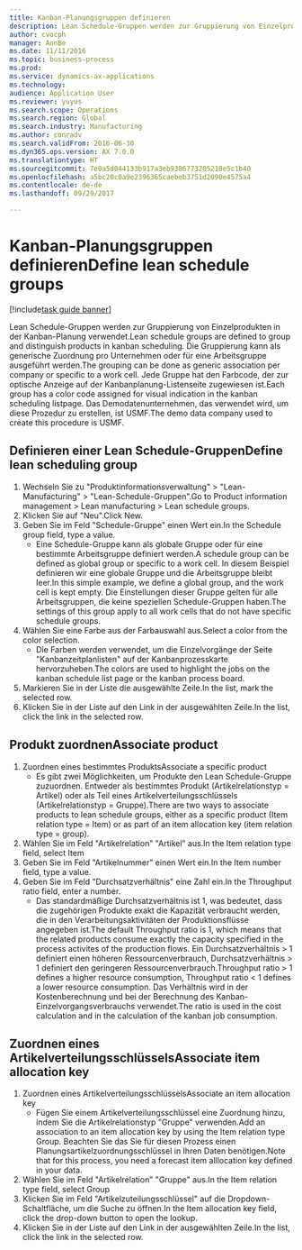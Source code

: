 ```yaml
--- 
title: Kanban-Planungsgruppen definieren
description: Lean Schedule-Gruppen werden zur Gruppierung von Einzelprodukten in der Kanban-Planung verwendet.
author: cvocph
manager: AnnBe
ms.date: 11/11/2016
ms.topic: business-process
ms.prod: 
ms.service: dynamics-ax-applications
ms.technology: 
audience: Application User
ms.reviewer: yuyus
ms.search.scope: Operations
ms.search.region: Global
ms.search.industry: Manufacturing
ms.author: conradv
ms.search.validFrom: 2016-06-30
ms.dyn365.ops.version: AX 7.0.0
ms.translationtype: HT
ms.sourcegitcommit: 7e0a5d044133b917a3eb9386773205218e5c1b40
ms.openlocfilehash: a5bc20c0a9e2396365caebeb3751d2090e4575a4
ms.contentlocale: de-de
ms.lasthandoff: 09/29/2017

---
```

# <a name="define-lean-schedule-groups"></a><span data-ttu-id="e7b4c-103">Kanban-Planungsgruppen definieren</span><span class="sxs-lookup"><span data-stu-id="e7b4c-103">Define lean schedule groups</span></span>

[!include[task guide banner](../../includes/task-guide-banner.md)]

<span data-ttu-id="e7b4c-104">Lean Schedule-Gruppen werden zur Gruppierung von Einzelprodukten in der Kanban-Planung verwendet.</span><span class="sxs-lookup"><span data-stu-id="e7b4c-104">Lean schedule groups are defined to group and distinguish products in kanban scheduling.</span></span> <span data-ttu-id="e7b4c-105">Die Gruppierung kann als generische Zuordnung pro Unternehmen oder für eine Arbeitsgruppe ausgeführt werden.</span><span class="sxs-lookup"><span data-stu-id="e7b4c-105">The grouping can be done as generic association per company or specific to a work cell.</span></span> <span data-ttu-id="e7b4c-106">Jede Gruppe hat den Farbcode, der zur optische Anzeige auf der Kanbanplanung-Listenseite zugewiesen ist.</span><span class="sxs-lookup"><span data-stu-id="e7b4c-106">Each group has a color code assigned for visual indication in the kanban scheduling listpage.</span></span> <span data-ttu-id="e7b4c-107">Das Demodatenunternehmen, das verwendet wird, um diese Prozedur zu erstellen, ist USMF.</span><span class="sxs-lookup"><span data-stu-id="e7b4c-107">The demo data company used to create this procedure is USMF.</span></span>


## <a name="define-lean-scheduling-group"></a><span data-ttu-id="e7b4c-108">Definieren einer Lean Schedule-Gruppen</span><span class="sxs-lookup"><span data-stu-id="e7b4c-108">Define lean scheduling group</span></span>
1. <span data-ttu-id="e7b4c-109">Wechseln Sie zu "Produktinformationsverwaltung" > "Lean-Manufacturing" > "Lean-Schedule-Gruppen".</span><span class="sxs-lookup"><span data-stu-id="e7b4c-109">Go to Product information management > Lean manufacturing > Lean schedule groups.</span></span>
2. <span data-ttu-id="e7b4c-110">Klicken Sie auf "Neu".</span><span class="sxs-lookup"><span data-stu-id="e7b4c-110">Click New.</span></span>
3. <span data-ttu-id="e7b4c-111">Geben Sie im Feld "Schedule-Gruppe" einen Wert ein.</span><span class="sxs-lookup"><span data-stu-id="e7b4c-111">In the Schedule group field, type a value.</span></span>
    * <span data-ttu-id="e7b4c-112">Eine Schedule-Gruppe kann als globale Gruppe oder für eine bestimmte Arbeitsgruppe definiert werden.</span><span class="sxs-lookup"><span data-stu-id="e7b4c-112">A schedule group can be defined as global group or specific to a work cell.</span></span> <span data-ttu-id="e7b4c-113">In diesem Beispiel definieren wir eine globale Gruppe und die Arbeitsgruppe bleibt leer.</span><span class="sxs-lookup"><span data-stu-id="e7b4c-113">In this simple example, we define a global group, and the work cell is kept empty.</span></span> <span data-ttu-id="e7b4c-114">Die Einstellungen dieser Gruppe gelten für alle Arbeitsgruppen, die keine speziellen Schedule-Gruppen haben.</span><span class="sxs-lookup"><span data-stu-id="e7b4c-114">The settings of this group apply to all work cells that do not have specific schedule groups.</span></span>  
4. <span data-ttu-id="e7b4c-115">Wählen Sie eine Farbe aus der Farbauswahl aus.</span><span class="sxs-lookup"><span data-stu-id="e7b4c-115">Select a color from the color selection.</span></span>
    * <span data-ttu-id="e7b4c-116">Die Farben werden verwendet, um die Einzelvorgänge der Seite "Kanbanzeitplanlisten" auf der Kanbanprozesskarte hervorzuheben.</span><span class="sxs-lookup"><span data-stu-id="e7b4c-116">The colors are used to highlight the jobs on the kanban schedule list page or the kanban process board.</span></span>  
5. <span data-ttu-id="e7b4c-117">Markieren Sie in der Liste die ausgewählte Zeile.</span><span class="sxs-lookup"><span data-stu-id="e7b4c-117">In the list, mark the selected row.</span></span>
6. <span data-ttu-id="e7b4c-118">Klicken Sie in der Liste auf den Link in der ausgewählten Zeile.</span><span class="sxs-lookup"><span data-stu-id="e7b4c-118">In the list, click the link in the selected row.</span></span>

## <a name="associate-product"></a><span data-ttu-id="e7b4c-119">Produkt zuordnen</span><span class="sxs-lookup"><span data-stu-id="e7b4c-119">Associate product</span></span>
1. <span data-ttu-id="e7b4c-120">Zuordnen eines bestimmtes Produkts</span><span class="sxs-lookup"><span data-stu-id="e7b4c-120">Associate a specific product</span></span>
    * <span data-ttu-id="e7b4c-121">Es gibt zwei Möglichkeiten, um Produkte den Lean Schedule-Gruppe zuzuordnen. Entweder als bestimmtes Produkt (Artikelrelationstyp = Artikel) oder als Teil eines Artikelverteilungsschlüssels (Artikelrelationstyp = Gruppe).</span><span class="sxs-lookup"><span data-stu-id="e7b4c-121">There are two ways to associate products to lean schedule groups, either as a specific product (Item relation type = Item) or as part of an item allocation key (item relation type = group).</span></span>    
2. <span data-ttu-id="e7b4c-122">Wählen Sie im Feld "Artikelrelation" "Artikel" aus.</span><span class="sxs-lookup"><span data-stu-id="e7b4c-122">In the Item relation type field, select Item</span></span>
3. <span data-ttu-id="e7b4c-123">Geben Sie im Feld "Artikelnummer" einen Wert ein.</span><span class="sxs-lookup"><span data-stu-id="e7b4c-123">In the Item number field, type a value.</span></span>
4. <span data-ttu-id="e7b4c-124">Geben Sie im Feld "Durchsatzverhältnis" eine Zahl ein.</span><span class="sxs-lookup"><span data-stu-id="e7b4c-124">In the Throughput ratio field, enter a number.</span></span>
    * <span data-ttu-id="e7b4c-125">Das standardmäßige Durchsatzverhältnis ist 1, was bedeutet, dass die zugehörigen Produkte exakt die Kapazität verbraucht werden, die in den Verarbeitungsaktivitäten der Produktionsflüsse angegeben ist.</span><span class="sxs-lookup"><span data-stu-id="e7b4c-125">The default Throughput ratio is 1, which means that the related products consume exactly the capacity specified in the process activites of the production flows.</span></span> <span data-ttu-id="e7b4c-126">Ein Durchsatzverhältnis > 1 definiert einen höheren Ressourcenverbrauch, Durchsatzverhältnis > 1 definiert den geringeren Ressourcenverbrauch.</span><span class="sxs-lookup"><span data-stu-id="e7b4c-126">Throughput ratio > 1 defines a higher resource consumption, Throughput ratio < 1 defines a lower resource consumption.</span></span> <span data-ttu-id="e7b4c-127">Das Verhältnis wird in der Kostenberechnung und bei der Berechnung des Kanban-Einzelvorgangsverbrauchs verwendet.</span><span class="sxs-lookup"><span data-stu-id="e7b4c-127">The ratio is used in the cost calculation and in the calculation of the kanban job consumption.</span></span>  

## <a name="associate-item-allocation-key"></a><span data-ttu-id="e7b4c-128">Zuordnen eines Artikelverteilungsschlüssels</span><span class="sxs-lookup"><span data-stu-id="e7b4c-128">Associate item allocation key</span></span>
1. <span data-ttu-id="e7b4c-129">Zuordnen eines Artikelverteilungsschlüssels</span><span class="sxs-lookup"><span data-stu-id="e7b4c-129">Associate an item allocation key</span></span>
    * <span data-ttu-id="e7b4c-130">Fügen Sie einem Artikelverteilungsschlüssel eine Zuordnung hinzu, indem Sie die Artikelrelationstyp "Gruppe" verwenden.</span><span class="sxs-lookup"><span data-stu-id="e7b4c-130">Add an association to an item allocation key by using the Item relation type Group.</span></span>   <span data-ttu-id="e7b4c-131">Beachten Sie das Sie für diesen Prozess einen Planungsartikelzuordnungsschlüssel in Ihren Daten benötigen.</span><span class="sxs-lookup"><span data-stu-id="e7b4c-131">Note that for this process, you need a forecast item alllocation key defined in your data.</span></span>  
2. <span data-ttu-id="e7b4c-132">Wählen Sie im Feld "Artikelrelation" "Gruppe" aus.</span><span class="sxs-lookup"><span data-stu-id="e7b4c-132">In the Item relation type field, select Group</span></span>
3. <span data-ttu-id="e7b4c-133">Klicken Sie im Feld "Artikelzuteilungsschlüssel" auf die Dropdown-Schaltfläche, um die Suche zu öffnen.</span><span class="sxs-lookup"><span data-stu-id="e7b4c-133">In the Item allocation key field, click the drop-down button to open the lookup.</span></span>
4. <span data-ttu-id="e7b4c-134">Klicken Sie in der Liste auf den Link in der ausgewählten Zeile.</span><span class="sxs-lookup"><span data-stu-id="e7b4c-134">In the list, click the link in the selected row.</span></span>


